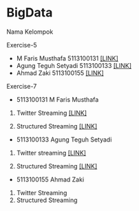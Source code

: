 # BigData 
Nama Kelompok 

Exercise-5
  - M Faris Musthafa      5113100131
  [[LINK]](https://databricks-prod-cloudfront.cloud.databricks.com/public/4027ec902e239c93eaaa8714f173bcfc/6157324339954101/2211207078808647/2292903606052617/latest.html)
  - Agung Teguh Setyadi   5113100133 
  [[LINK]](https://databricks-prod-cloudfront.cloud.databricks.com/public/4027ec902e239c93eaaa8714f173bcfc/4348660782326821/1863483331351074/7348153193029498/latest.html)
  - Ahmad Zaki            5113100155
  [[LINK]](https://databricks-prod-cloudfront.cloud.databricks.com/public/4027ec902e239c93eaaa8714f173bcfc/6065383217920299/1720414137239185/1095443856705326/latest.html)

Exercise-7
  - 5113100131 M Faris Musthafa      
 
1. Twitter Streaming [[LINK]](https://databricks-prod-cloudfront.cloud.databricks.com/public/4027ec902e239c93eaaa8714f173bcfc/6157324339954101/999615794712169/2292903606052617/latest.html)

2. Structured Streaming [[LINK]](https://databricks-prod-cloudfront.cloud.databricks.com/public/4027ec902e239c93eaaa8714f173bcfc/6157324339954101/4413905642242703/2292903606052617/latest.html)

- 5113100133  Agung Teguh Setyadi

1. Twitter streaming [[LINK]](https://databricks-prod-cloudfront.cloud.databricks.com/public/4027ec902e239c93eaaa8714f173bcfc/4348660782326821/4256233366653417/7348153193029498/latest.html)

2. Structured Streaming [[LINK]](https://databricks-prod-cloudfront.cloud.databricks.com/public/4027ec902e239c93eaaa8714f173bcfc/4348660782326821/1489088259952366/7348153193029498/latest.html)

- 5113100155  Ahmad Zaki

1. Twitter Streaming 
2. Structured Streaming
